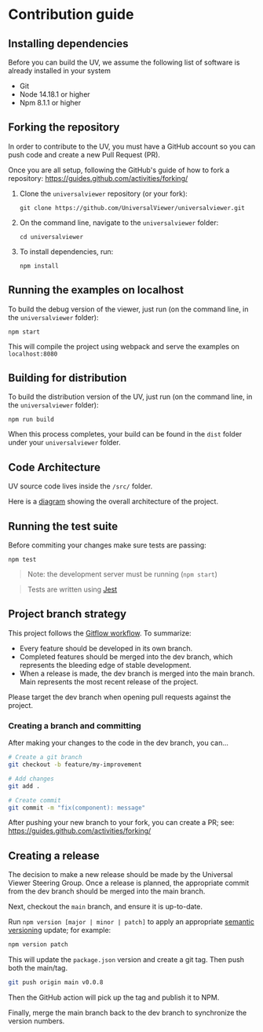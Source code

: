 # Contribution guide

## Installing dependencies

Before you can build the UV, we assume the following list of software is already installed in your system

- Git
- Node 14.18.1 or higher
- Npm 8.1.1 or higher

## Forking the repository

In order to contribute to the UV, you must have a GitHub account so you can push code and create a new Pull Request (PR).

Once you are all setup, following the GitHub's guide of how to fork a repository: https://guides.github.com/activities/forking/

1. Clone the `universalviewer` repository (or your fork):

   `git clone https://github.com/UniversalViewer/universalviewer.git`

1. On the command line, navigate to the `universalviewer` folder:

   `cd universalviewer`

1. To install dependencies, run:

   `npm install`

## Running the examples on localhost

To build the debug version of the viewer, just run (on the command line, in the `universalviewer` folder):

    npm start

This will compile the project using webpack and serve the examples on `localhost:8080`

## Building for distribution

To build the distribution version of the UV, just run (on the command line, in the `universalviewer` folder):

    npm run build

When this process completes, your build can be found in the `dist` folder under your `universalviewer` folder.

## Code Architecture

UV source code lives inside the `/src/` folder.

Here is a [diagram](https://docs.google.com/drawings/d/1i484Jd32FoLwtE5uvkBA6l5LV-DioSOZDIWD0WfhWl8/edit?usp=sharing) showing the overall architecture of the project.

## Running the test suite

Before commiting your changes make sure tests are passing:

```
npm test
```

> Note: the development server must be running (`npm start`)

> Tests are written using [Jest](https://jestjs.io/)

## Project branch strategy

This project follows the [Gitflow workflow](https://www.atlassian.com/git/tutorials/comparing-workflows/gitflow-workflow). To summarize:

- Every feature should be developed in its own branch.
- Completed features should be merged into the dev branch, which represents the bleeding edge of stable development.
- When a release is made, the dev branch is merged into the main branch. Main represents the most recent release of the project.

Please target the dev branch when opening pull requests against the project.

### Creating a branch and committing

After making your changes to the code in the dev branch, you can...

```bash
# Create a git branch
git checkout -b feature/my-improvement

# Add changes
git add .

# Create commit
git commit -m "fix(component): message"
```

After pushing your new branch to your fork, you can create a PR; see: https://guides.github.com/activities/forking/

## Creating a release

The decision to make a new release should be made by the Universal Viewer Steering Group. Once a release is planned, the appropriate commit from the dev branch should be merged into the main branch.

Next, checkout the `main` branch, and ensure it is up-to-date.

Run `npm version [major | minor | patch]` to apply an appropriate [semantic versioning](https://semver.org/) update; for example:

```bash
npm version patch
```

This will update the `package.json` version and create a git tag. Then push both the main/tag.

```bash
git push origin main v0.0.8
```

Then the GitHub action will pick up the tag and publish it to NPM.

Finally, merge the main branch back to the dev branch to synchronize the version numbers.
